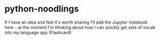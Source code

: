# python-noodlings

If I have an idea and feel it's worth sharing I'll add the Jupyter notebook here - at the moment I'm thinking about how I can quickly get sets of vocab into my language app (Flashcard)
